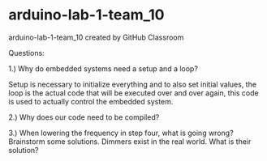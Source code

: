 # arduino-lab-1-team_10
arduino-lab-1-team_10 created by GitHub Classroom

Questions: 

1.) Why do embedded systems need a setup and a loop?

  Setup is necessary to initialize everything and to also set initial values, the loop is the actual code that will be executed over and   over again, this code is used to actually control the embedded system.

2.) Why does our code need to be compiled?

3.) When lowering the frequency in step four, what is going wrong? Brainstorm some solutions. Dimmers exist in the real world. What is their solution?
